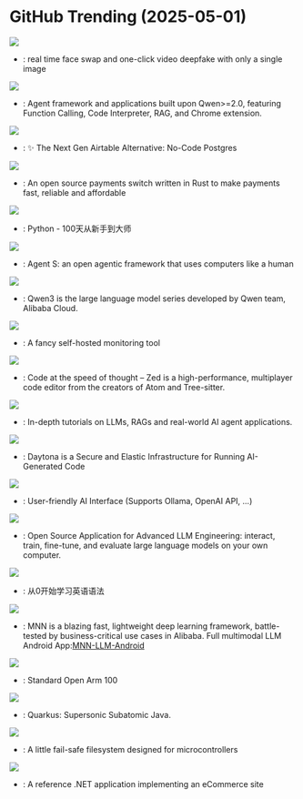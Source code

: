 # GitHub Trending (2025-05-01)

![](https://img.shields.io/badge/Python-New%201-green?style=flat-square&logo=appveyor)
- [](https://github.comundefined): real time face swap and one-click video deepfake with only a single image

![](https://img.shields.io/badge/Python-New%20216-green?style=flat-square&logo=appveyor)
- [](https://github.comundefined): Agent framework and applications built upon Qwen>=2.0, featuring Function Calling, Code Interpreter, RAG, and Chrome extension.

![](https://img.shields.io/badge/TypeScript-New%2086-green?style=flat-square&logo=appveyor)
- [](https://github.comundefined): ✨ The Next Gen Airtable Alternative: No-Code Postgres

![](https://img.shields.io/badge/Rust-New%20523-green?style=flat-square&logo=appveyor)
- [](https://github.comundefined): An open source payments switch written in Rust to make payments fast, reliable and affordable

![](https://img.shields.io/badge/Jupyter%20Notebook-New%20260-green?style=flat-square&logo=appveyor)
- [](https://github.comundefined): Python - 100天从新手到大师

![](https://img.shields.io/badge/Python-New%20242-green?style=flat-square&logo=appveyor)
- [](https://github.comundefined): Agent S: an open agentic framework that uses computers like a human

![](https://img.shields.io/badge/Shell-New%20318-green?style=flat-square&logo=appveyor)
- [](https://github.comundefined): Qwen3 is the large language model series developed by Qwen team, Alibaba Cloud.

![](https://img.shields.io/badge/JavaScript-New%20245-green?style=flat-square&logo=appveyor)
- [](https://github.comundefined): A fancy self-hosted monitoring tool

![](https://img.shields.io/badge/Rust-New%20111-green?style=flat-square&logo=appveyor)
- [](https://github.comundefined): Code at the speed of thought – Zed is a high-performance, multiplayer code editor from the creators of Atom and Tree-sitter.

![](https://img.shields.io/badge/Jupyter%20Notebook-New%20245-green?style=flat-square&logo=appveyor)
- [](https://github.comundefined): In-depth tutorials on LLMs, RAGs and real-world AI agent applications.

![](https://img.shields.io/badge/TypeScript-New%20639-green?style=flat-square&logo=appveyor)
- [](https://github.comundefined): Daytona is a Secure and Elastic Infrastructure for Running AI-Generated Code

![](https://img.shields.io/badge/JavaScript-New%20175-green?style=flat-square&logo=appveyor)
- [](https://github.comundefined): User-friendly AI Interface (Supports Ollama, OpenAI API, ...)

![](https://img.shields.io/badge/TypeScript-New%2072-green?style=flat-square&logo=appveyor)
- [](https://github.comundefined): Open Source Application for Advanced LLM Engineering: interact, train, fine-tune, and evaluate large language models on your own computer.

![](https://img.shields.io/badge/none-New%2045-green?style=flat-square&logo=appveyor)
- [](https://github.comundefined): 从0开始学习英语语法

![](https://img.shields.io/badge/C%2B%2B-New%2031-green?style=flat-square&logo=appveyor)
- [](https://github.comundefined): MNN is a blazing fast, lightweight deep learning framework, battle-tested by business-critical use cases in Alibaba. Full multimodal LLM Android App:[MNN-LLM-Android](./apps/Android/MnnLlmChat/README.md)

![](https://img.shields.io/badge/CMake-New%2056-green?style=flat-square&logo=appveyor)
- [](https://github.comundefined): Standard Open Arm 100

![](https://img.shields.io/badge/Java-New%2022-green?style=flat-square&logo=appveyor)
- [](https://github.comundefined): Quarkus: Supersonic Subatomic Java.

![](https://img.shields.io/badge/C-New%203-green?style=flat-square&logo=appveyor)
- [](https://github.comundefined): A little fail-safe filesystem designed for microcontrollers

![](https://img.shields.io/badge/C%23-New%2023-green?style=flat-square&logo=appveyor)
- [](https://github.comundefined): A reference .NET application implementing an eCommerce site

